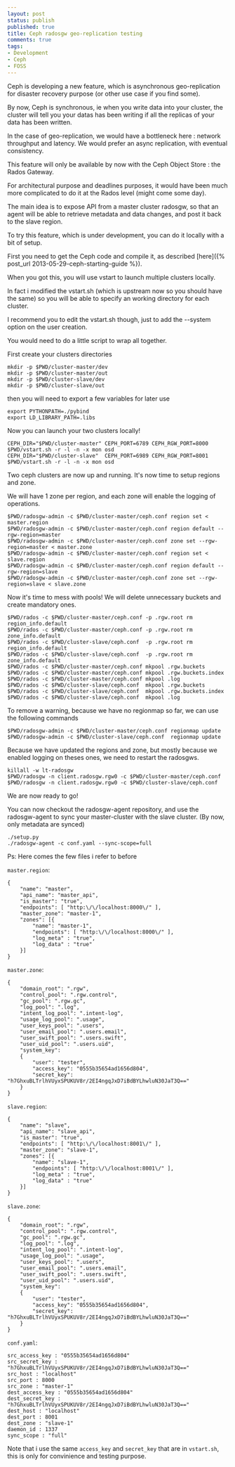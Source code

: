 ```yaml
---
layout: post
status: publish
published: true
title: Ceph radosgw geo-replication testing
comments: true
tags:
- Development
- Ceph
- FOSS
---
```

Ceph is developing a new feature, which is asynchronous geo-replication for disaster recovery purpose (or other use case if you find some).

By now, Ceph is synchronous, ie when you write data into your cluster, the cluster will tell you your datas has been writing if all the replicas of your data has been written.

In the case of geo-replication, we would have a bottleneck here : network throughput and latency.
We would prefer an async replication, with eventual consistency.

This feature will only be available by now with the Ceph Object Store : the Rados Gateway.

For architectural purpose and deadlines purposes, it would have been much more complicated to do it at the Rados level (might come some day).

The main idea is to expose API from a master cluster radosgw, so that an agent will be able to retrieve metadata and data changes, and post it back to the slave region.

To try this feature, which is under development, you can do it locally with a bit of setup.

First you need to get the Ceph code and compile it, as described [here]({% post_url 2013-05-29-ceph-starting-guide %}).

When you got this, you will use vstart to launch multiple clusters locally.

In fact i modified the vstart.sh (which is upstream now so you should have the same) so you will be able to specify an working directory for each cluster.

I recommend you to edit the vstart.sh though, just to add the --system option on the user creation.

You would need to do a little script to wrap all together.

First create your clusters directories

    mkdir -p $PWD/cluster-master/dev
    mkdir -p $PWD/cluster-master/out
    mkdir -p $PWD/cluster-slave/dev
    mkdir -p $PWD/cluster-slave/out

then you will need to export a few variables for later use

    export PYTHONPATH=./pybind
    export LD_LIBRARY_PATH=.libs

Now you can launch your two clusters locally!

    CEPH_DIR="$PWD/cluster-master" CEPH_PORT=6789 CEPH_RGW_PORT=8000 $PWD/vstart.sh -r -l -n -x mon osd
    CEPH_DIR="$PWD/cluster-slave"  CEPH_PORT=6989 CEPH_RGW_PORT=8001 $PWD/vstart.sh -r -l -n -x mon osd

Two ceph clusters are now up and running.
It's now time to setup regions and zone.

We will have 1 zone per region, and each zone will enable the logging of operations.

    $PWD/radosgw-admin -c $PWD/cluster-master/ceph.conf region set < master.region
    $PWD/radosgw-admin -c $PWD/cluster-master/ceph.conf region default --rgw-region=master
    $PWD/radosgw-admin -c $PWD/cluster-master/ceph.conf zone set --rgw-region=master < master.zone
    $PWD/radosgw-admin -c $PWD/cluster-master/ceph.conf region set < slave.region
    $PWD/radosgw-admin -c $PWD/cluster-master/ceph.conf region default --rgw-region=slave
    $PWD/radosgw-admin -c $PWD/cluster-master/ceph.conf zone set --rgw-region=slave < slave.zone

Now it's time to mess with pools!
We will delete unnecessary buckets and create mandatory ones.

    $PWD/rados -c $PWD/cluster-master/ceph.conf -p .rgw.root rm region_info.default
    $PWD/rados -c $PWD/cluster-master/ceph.conf -p .rgw.root rm zone_info.default
    $PWD/rados -c $PWD/cluster-slave/ceph.conf  -p .rgw.root rm region_info.default
    $PWD/rados -c $PWD/cluster-slave/ceph.conf  -p .rgw.root rm zone_info.default
    $PWD/rados -c $PWD/cluster-master/ceph.conf mkpool .rgw.buckets
    $PWD/rados -c $PWD/cluster-master/ceph.conf mkpool .rgw.buckets.index
    $PWD/rados -c $PWD/cluster-master/ceph.conf mkpool .log
    $PWD/rados -c $PWD/cluster-slave/ceph.conf  mkpool .rgw.buckets
    $PWD/rados -c $PWD/cluster-slave/ceph.conf  mkpool .rgw.buckets.index
    $PWD/rados -c $PWD/cluster-slave/ceph.conf  mkpool .log

To remove a warning, because we have no regionmap so far, we can use the following commands

    $PWD/radosgw-admin -c $PWD/cluster-master/ceph.conf regionmap update
    $PWD/radosgw-admin -c $PWD/cluster-slave/ceph.conf  regionmap update

Because we have updated the regions and zone, but mostly because we enabled logging on theses ones, we need to restart the radosgws.

    killall -w lt-radosgw
    $PWD/radosgw -n client.radosgw.rgw0 -c $PWD/cluster-master/ceph.conf
    $PWD/radosgw -n client.radosgw.rgw0 -c $PWD/cluster-slave/ceph.conf

We are now ready to go!

You can now checkout the radosgw-agent repository, and use the radosgw-agent to sync your master-cluster with the slave cluster. (By now, only metadata are synced)

    ./setup.py
    ./radosgw-agent -c conf.yaml --sync-scope=full

Ps: Here comes the few files i refer to before

`master.region`:

    {
        "name": "master",
        "api_name": "master_api",
        "is_master": "true",
        "endpoints": [ "http:\/\/localhost:8000\/" ],
        "master_zone": "master-1",
        "zones": [{
            "name": "master-1",
            "endpoints": [ "http:\/\/localhost:8000\/" ],
            "log_meta" : "true",
            "log_data" : "true"
        }]
    }

`master.zone`:

    {
        "domain_root": ".rgw",
        "control_pool": ".rgw.control",
        "gc_pool": ".rgw.gc",
        "log_pool": ".log",
        "intent_log_pool": ".intent-log",
        "usage_log_pool": ".usage",
        "user_keys_pool": ".users",
        "user_email_pool": ".users.email",
        "user_swift_pool": ".users.swift",
        "user_uid_pool": ".users.uid",
        "system_key":
        {
            "user": "tester",
            "access_key": "0555b35654ad1656d804",
            "secret_key": "h7GhxuBLTrlhVUyxSPUKUV8r/2EI4ngqJxD7iBdBYLhwluN30JaT3Q=="
        }
    }

`slave.region`:

    {
        "name": "slave",
        "api_name": "slave_api",
        "is_master": "true",
        "endpoints": [ "http:\/\/localhost:8001\/" ],
        "master_zone": "slave-1",
        "zones": [{
            "name": "slave-1",
            "endpoints": [ "http:\/\/localhost:8001\/" ],
            "log_meta" : "true",
            "log_data" : "true"
        }]
    }

`slave.zone`:

    {
        "domain_root": ".rgw",
        "control_pool": ".rgw.control",
        "gc_pool": ".rgw.gc",
        "log_pool": ".log",
        "intent_log_pool": ".intent-log",
        "usage_log_pool": ".usage",
        "user_keys_pool": ".users",
        "user_email_pool": ".users.email",
        "user_swift_pool": ".users.swift",
        "user_uid_pool": ".users.uid",
        "system_key":
        {
            "user": "tester",
            "access_key": "0555b35654ad1656d804",
            "secret_key": "h7GhxuBLTrlhVUyxSPUKUV8r/2EI4ngqJxD7iBdBYLhwluN30JaT3Q=="
        }
    }

`conf.yaml`:

    src_access_key : "0555b35654ad1656d804"
    src_secret_key : "h7GhxuBLTrlhVUyxSPUKUV8r/2EI4ngqJxD7iBdBYLhwluN30JaT3Q=="
    src_host : "localhost"
    src_port : 8000
    src_zone : "master-1"
    dest_access_key : "0555b35654ad1656d804"
    dest_secret_key : "h7GhxuBLTrlhVUyxSPUKUV8r/2EI4ngqJxD7iBdBYLhwluN30JaT3Q=="
    dest_host : "localhost"
    dest_port : 8001
    dest_zone : "slave-1"
    daemon_id : 1337
    sync_scope : "full"

Note that i use the same `access_key` and `secret_key` that are in `vstart.sh`, this is only for convinience and testing purpose.
